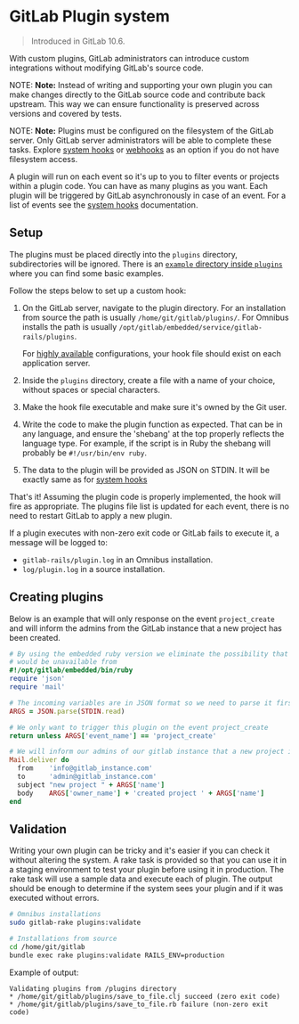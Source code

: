 # GitLab Plugin system

> Introduced in GitLab 10.6.

With custom plugins, GitLab administrators can introduce custom integrations
without modifying GitLab's source code.

NOTE: **Note:**
Instead of writing and supporting your own plugin you can make changes
directly to the GitLab source code and contribute back upstream. This way we can
ensure functionality is preserved across versions and covered by tests.

NOTE: **Note:**
Plugins must be configured on the filesystem of the GitLab server. Only GitLab
server administrators will be able to complete these tasks. Explore
[system hooks] or [webhooks] as an option if you do not have filesystem access.

A plugin will run on each event so it's up to you to filter events or projects
within a plugin code. You can have as many plugins as you want. Each plugin will
be triggered by GitLab asynchronously in case of an event. For a list of events
see the [system hooks] documentation.

## Setup

The plugins must be placed directly into the `plugins` directory, subdirectories
will be ignored. There is an
[`example` directory inside `plugins`](https://gitlab.com/gitlab-org/gitlab-ce/tree/master/plugins/examples)
where you can find some basic examples.

Follow the steps below to set up a custom hook:

1. On the GitLab server, navigate to the plugin directory.
   For an installation from source the path is usually
   `/home/git/gitlab/plugins/`. For Omnibus installs the path is
   usually `/opt/gitlab/embedded/service/gitlab-rails/plugins`.

    For [highly available] configurations, your hook file should exist on each
    application server.

1. Inside the `plugins` directory, create a file with a name of your choice,
   without spaces or special characters.
1. Make the hook file executable and make sure it's owned by the Git user.
1. Write the code to make the plugin function as expected. That can be
   in any language, and ensure the 'shebang' at the top properly reflects the
   language type. For example, if the script is in Ruby the shebang will
   probably be `#!/usr/bin/env ruby`.
1. The data to the plugin will be provided as JSON on STDIN. It will be exactly
   same as for [system hooks]

That's it! Assuming the plugin code is properly implemented, the hook will fire
as appropriate. The plugins file list is updated for each event, there is no
need to restart GitLab to apply a new plugin.

If a plugin executes with non-zero exit code or GitLab fails to execute it, a
message will be logged to:

- `gitlab-rails/plugin.log` in an Omnibus installation.
- `log/plugin.log` in a source installation.

## Creating plugins

Below is an example that will only response on the event `project_create` and
will inform the admins from the GitLab instance that a new project has been created.

```ruby
# By using the embedded ruby version we eliminate the possibility that our chosen language
# would be unavailable from
#!/opt/gitlab/embedded/bin/ruby
require 'json'
require 'mail'

# The incoming variables are in JSON format so we need to parse it first.
ARGS = JSON.parse(STDIN.read)

# We only want to trigger this plugin on the event project_create
return unless ARGS['event_name'] == 'project_create'

# We will inform our admins of our gitlab instance that a new project is created
Mail.deliver do
  from    'info@gitlab_instance.com'
  to      'admin@gitlab_instance.com'
  subject "new project " + ARGS['name']
  body    ARGS['owner_name'] + 'created project ' + ARGS['name']
end
```

## Validation

Writing your own plugin can be tricky and it's easier if you can check it
without altering the system. A rake task is provided so that you can use it
in a staging environment to test your plugin before using it in production.
The rake task will use a sample data and execute each of plugin. The output
should be enough to determine if the system sees your plugin and if it was
executed without errors.

```bash
# Omnibus installations
sudo gitlab-rake plugins:validate

# Installations from source
cd /home/git/gitlab
bundle exec rake plugins:validate RAILS_ENV=production
```

Example of output:

```
Validating plugins from /plugins directory
* /home/git/gitlab/plugins/save_to_file.clj succeed (zero exit code)
* /home/git/gitlab/plugins/save_to_file.rb failure (non-zero exit code)
```

[system hooks]: ../system_hooks/system_hooks.md
[webhooks]: ../user/project/integrations/webhooks.md
[highly available]: ./high_availability/README.md
